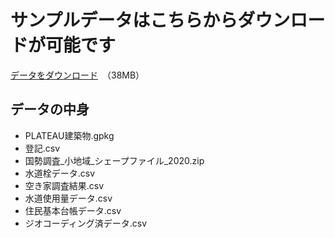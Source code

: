 # サンプルデータはこちらからダウンロードが可能です

[データをダウンロード](https://storage.googleapis.com/links-soma/example/data.zip)　（38MB）

## データの中身

* PLATEAU建築物.gpkg
* 登記.csv
* 国勢調査_小地域_シェープファイル_2020.zip
* 水道栓データ.csv
* 空き家調査結果.csv
* 水道使用量データ.csv
* 住民基本台帳データ.csv
* ジオコーディング済データ.csv
